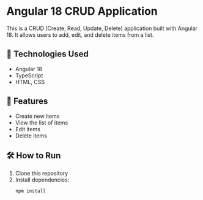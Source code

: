 # Angular 18 CRUD Application

This is a CRUD (Create, Read, Update, Delete) application built with Angular 18. It allows users to add, edit, and delete items from a list.

## 🚀 Technologies Used
- Angular 18
- TypeScript
- HTML, CSS

## 📌 Features
- Create new items
- View the list of items
- Edit items
- Delete items

## 🛠️ How to Run
1. Clone this repository
2. Install dependencies:
   ```bash
   npm install
